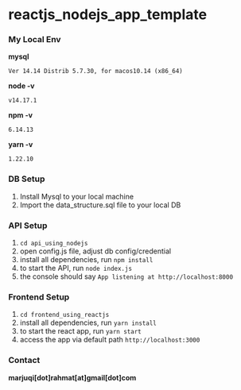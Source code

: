 # reactjs_nodejs_app_template

### My Local Env

  **mysql**
    
    Ver 14.14 Distrib 5.7.30, for macos10.14 (x86_64)

  **node -v**
    
    v14.17.1

  **npm -v**
    
    6.14.13

  **yarn -v**
    
    1.22.10

### DB Setup

  1. Install Mysql to your local machine
  2. Import the data_structure.sql file to your local DB

### API Setup

  1. `cd api_using_nodejs`
  2. open config.js file, adjust db config/credential
  3. install all dependencies, run `npm install`
  4. to start the API, run `node index.js`
  5. the console should say `App listening at http://localhost:8000`

### Frontend Setup

  1. `cd frontend_using_reactjs`
  2. install all dependencies, run `yarn install`
  3. to start the react app, run `yarn start`
  4. access the app via default path `http://localhost:3000`

### Contact

  **marjuqi[dot]rahmat[at]gmail[dot]com**


